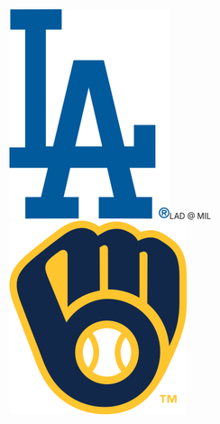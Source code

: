 <div class="matchup"><img src="/assets/images/mlb/LAD.svg" class="team-logo" /><span class="team-name">LAD</span><span class="at"> @ </span><span class="team-name bold">MIL</span><img src="/assets/images/mlb/MIL.svg" class="team-logo" /></div>